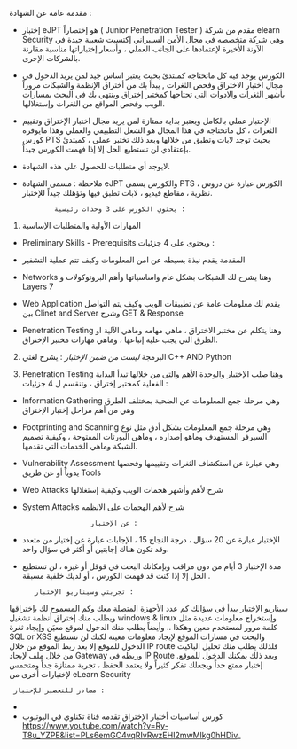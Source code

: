    مقدمة عامة عن الشهادة : 

- إختبار  eJPT هو إختصاراً  ( Junior Penetration Tester ) مقدم من شركة elearn Security وهي شركة متخصصه في مجال الأمن السيبراني إكتسبت شعبية جيدة في الآونة الأخيرة لإعتمادها على الجانب العملي ، وأسعار إختباراتها مناسبة مقارنة بالشركات الإخرى. 
- الكورس يوجد فيه كل ماتحتاجه كمبتدئ بحيث يعتبر اساس جيد لمن يريد الدخول في مجال اختبار الاختراق وفحص الثغرات , يبدأ بك من أختراق الإنظمة والشبكات مروراً بأشهر الثغرات والادوات التي تحتاجها كمختبر إختراق وينتهي بك في البحث بمسارات الويب وفحص المواقع من الثغرات وإستغلالها.
- الإختبار عملي بالكامل ويعتبر بداية ممتازة لمن يريد مجال اختبار الإختراق وتقييم الثغرات ، 
كل ماتحتاجه في هذا المجال هو الشغل التطبيقي والعملي وهذا مايوفره كورس PTS بحيث توجد لابات وتطبق من خلالها وبعد ذلك تختبر عملي ، كمبتدئ بإعتقادي لن تستطيع الحل إلا إذا فهمت الكورس جيداً.
- لايوجد أي متطلبات للحصول على هذه الشهادة. 
- ملاحظة : مسمى الشهادة eJPT والكورس يسمى PTS ، الكورس عبارة عن دروس نظرية ، مقاطع فيديو ، لابات تطبق فيها وتؤهلك جيداً للإختبار. 

    

 

              يحتوي الكورس على 3 وحدات رئيسية :

1) المهارات الأولية والمتطلبات الإساسية 
- Preliminary Skills - Prerequisits 
ويحتوى على 4 جزئيات : 

- المقدمة 
يقدم نبذة بسيطه عن امن المعلومات وكيف تتم عملية التشفير 

- Networks
وهنا يشرح لك الشبكات بشكل عام واساسياتها وأهم البروتوكولات و Layers 7 

- Web Application 
يقدم لك معلومات عامة عن تطبيقات الويب وكيف يتم التواصل بين Clinet and Server وشرح GET & Response 

- Penetration Testing 
وهنا يتكلم عن مختبر الاختراق ، ماهي مهامه وماهي الآلية او الطرق التي يجب عليه إتباعها ، وماهي مهارات مختبر الإختراق. 




2) البرمجة *ليست من ضمن الإختبار* : 
يشرح لغتي  C++ AND Python 




3) Penetration Testing
وهنا صلب الإختبار والوحدة الأهم والتي من خلالها تبدأ البداية الفعلية كمختبر إختراق ، وتنقسم ل 4 جزئيات : 

- Information Gathering 
وهي مرحلة جمع المعلومات عن الضحية بمختلف الطرق وهي من أهم مراحل إختبار الإختراق 

-  Footprinting and Scanning 
وهي مرحلة جمع المعلومات بشكل أدق مثل نوع السيرفر المستهدف وماهو إصداره ، وماهي البورتات المفتوحة ، وكيفية تصميم الشبكة وماهي الخدمات التي تقدمها. 

- Vulnerability Assessment 
وهي عبارة عن استكشاف الثغرات وتقييمها وفحصها يدوياً أو عن طريق Tools 

- Web Attacks 
شرح لأهم وأشهر هجمات الويب وكيفية إستغلالها 

- System Attacks 
شرح لأهم الهجمات على الانظمه 





              




                       عن الإختبار :


- الإختبار عبارة عن 20 سؤال ، درجة النجاح 15 ، الإجابات عبارة عن إختيار من متعدد وقد تكون هناك إجابتين أو أكثر في سؤال واحد.
- مدة الإختبار 3 أيام من دون مراقب وبإمكانك البحث في قوقل أو غيره ، لن تستطيع الحل إلا إذا كنت قد فهمت الكورس ، أو لديك خلفية مسبقة .


                    


         تجربتي وسيناريو الإختبار : 


سيناريو الإختبار يبدأ في سؤالك كم عدد الأجهزة المتصلة معك وكم المسموح لك بإختراقها ويطلب منك إختراق أنظمة تشغيل windows & linux وإستخراج معلومات عديدة مثل كلمة مرور لمستخدم معين وهكذا .. 
وأيضاً يطلب منك الدخول لموقع معيَن وإيجاد ثغرة SQL or XSS والبحث في مسارات الموقع لإيجاد معلومات معينة 
لكنك لن تستطيع الدخول للموقع إلا بعد ربط الموقع من خلال IP route فلذلك يطلب منك تحليل الباكيت من خلال ملف لإيجاد Gateway وربطه في IP Route وبعد ذلك يمكنك الدخول للموقع. 
إختبار ممتع جداً ويجعلك تفكر كثيراً ولا يعتمد الحفظ ، تجربة ممتازة جداً ومتحمس لإختبارات أخرى من eLearn Security 
  


                                            


     مصادر للتحضير للإختبار : 


- 
- كورس أساسيات أختبار الإختراق تقدمه قناة تكناوي في اليوتيوب https://www.youtube.com/watch?v=Ry-T8u_YZPE&list=PLs6emGC4vqRIvRwzEHI2mwMlkg0hHDiv_






 
